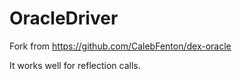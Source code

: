 # OracleDriver

Fork from https://github.com/CalebFenton/dex-oracle


It works well for reflection calls.
